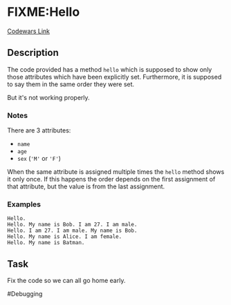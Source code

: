 # FIXME:Hello

[Codewars Link](https://www.codewars.com/kata/5b0a80ce84a30f4762000069/python)

## Description

The code provided has a method `hello` which is supposed to show only those attributes which have been explicitly set. Furthermore, it is supposed to say them in the same order they were set.

But it's not working properly.

### Notes

There are 3 attributes:

- `name`
- `age`
- `sex` (`'M'` or `'F'`)

When the same attribute is assigned multiple times the `hello` method shows it only once. If this happens the order depends on the first assignment of that attribute, but the value is from the last assignment.

### Examples

```
Hello.
Hello. My name is Bob. I am 27. I am male.
Hello. I am 27. I am male. My name is Bob.
Hello. My name is Alice. I am female.
Hello. My name is Batman.
```

## Task

Fix the code so we can all go home early.

#Debugging